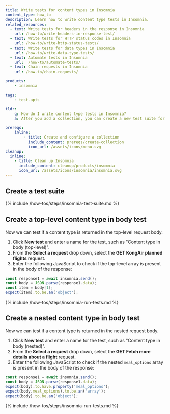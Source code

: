 ```yaml
---
title: Write tests for content types in Insomnia
content_type: how_to
description: Learn how to write content type tests in Insomnia.
related_resources:
  - text: Write tests for headers in the response in Insomnia
    url: /how-to/write-headers-in-response-test/ 
  - text: Write tests for HTTP status codes in Insomnia
    url: /how-to/write-http-status-tests/
  - text: Write tests for data types in Insomnia 
    url: /how-to/write-data-type-tests/
  - text: Automate tests in Insomnia
    url:  /how-to/automate-tests/
  - text: Chain requests in Insomnia
    url: /how-to/chain-requests/

products:
    - insomnia

tags:
    - test-apis

tldr:
    q: How do I write content type tests in Insomnia?
    a: After you add a collection, you can create a new test suite for the collection and then create individual tests in the suite. 

prereqs:
    inline:
        - title: Create and configure a collection
          include_content: prereqs/create-collection
          icon_url: /assets/icons/menu.svg
cleanup:
  inline:
    - title: Clean up Insomnia
      include_content: cleanup/products/insomnia
      icon_url: /assets/icons/insomnia/insomnia.svg
---
```


## Create a test suite

{% include /how-tos/steps/insomnia-test-suite.md %}

## Create a top-level content type in body test

Now we can test if a content type is returned in the top-level request body. 

1. Click **New test** and enter a name for the test, such as "Content type in body (top-level)". 
1. From the **Select a request** drop down, select the **GET KongAir planned flights** request.
1. Enter the following JavaScript to check if the top-level array is present in the body of the response:
```javascript
const response1 = await insomnia.send();
const body = JSON.parse(response1.data);
const item = body[1];
expect(item).to.be.an('object');
```
{% include /how-tos/steps/insomnia-run-tests.md %}

## Create a nested content type in body test

Now we can test if a content type is returned in the nested request body. 

1. Click **New test** and enter a name for the test, such as "Content type in body (nested)". 
1. From the **Select a request** drop down, select the **GET Fetch more details about a flight** request.
1. Enter the following JavaScript to check if the nested `meal_options` array is present in the body of the response:
```javascript
const response1 = await insomnia.send();
const body = JSON.parse(response1.data);
expect(body).to.have.property('meal_options'); 
expect(body.meal_options).to.be.an('array');
expect(body).to.be.an('object'); 
```
{% include /how-tos/steps/insomnia-run-tests.md %}